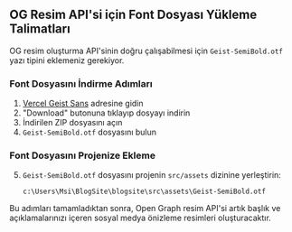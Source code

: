## OG Resim API'si için Font Dosyası Yükleme Talimatları

OG resim oluşturma API'sinin doğru çalışabilmesi için `Geist-SemiBold.otf` yazı tipini eklemeniz gerekiyor.

### Font Dosyasını İndirme Adımları

1. [Vercel Geist Sans](https://vercel.com/font/geist-sans) adresine gidin
2. "Download" butonuna tıklayıp dosyayı indirin
3. İndirilen ZIP dosyasını açın
4. `Geist-SemiBold.otf` dosyasını bulun

### Font Dosyasını Projenize Ekleme

5. `Geist-SemiBold.otf` dosyasını projenin `src/assets` dizinine yerleştirin:
   ```
   c:\Users\Msi\BlogSite\blogsite\src\assets\Geist-SemiBold.otf
   ```

Bu adımları tamamladıktan sonra, Open Graph resim API'si artık başlık ve açıklamalarınızı içeren sosyal medya önizleme resimleri oluşturacaktır.
